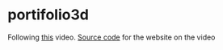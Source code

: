 # portifolio3d

Following [this](https://www.youtube.com/watch?v=Q7AOvWpIVHU) video.
[Source code](https://github.com/fireship-io/threejs-scroll-animation-demo) for the website on the video
